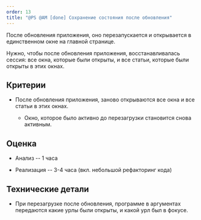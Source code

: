 ```yaml
---
order: 13
title: "@PS @AM [done] Сохранение состояния после обновления"
---
```


После обновления приложения, оно перезапускается и открывается в единственном окне на главной странице.

Нужно, чтобы после обновления приложения, восстанавливалась сессия: все окна, которые были открыты, и все статьи, которые были открыты в этих окнах.

## **Критерии**

-  После обновления приложения, заново открываются все окна и все статьи в этих окнах.

   -  Окно, которое было активно до перезагрузки становится снова активным.

## Оценка

-  Анализ -- 1 часа

-  Реализация -- 3-4 часа (вкл. небольшой рефакторинг кода)

## Технические детали

-  При перезагрузке после обновления, программе в аргументах передаются какие урлы были открыты, и какой урл был в фокусе.